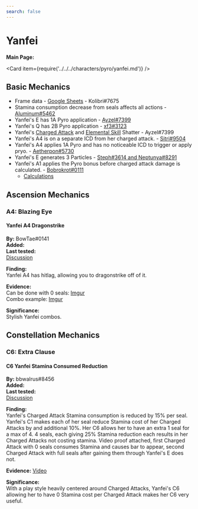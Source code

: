 ```yaml
---
search: false
---
```


# Yanfei

**Main Page:**

<Card item={require('../../../characters/pyro/yanfei.md')} />

## Basic Mechanics

* Frame data - [Google Sheets](https://docs.google.com/spreadsheets/d/1NslqbafUoW4rhl1D2oVeSsn0SXfvAwnxAlIlwvKY_5Q/edit?usp=sharing) - Kolibri\#7675
* Stamina consumption decrease from seals affects all actions - [Aluminum\#5462](https://youtu.be/0EqhvYyKA64)
* Yanfei's E has 1A Pyro application - [Ayzel\#7399](https://tcl-backup.s3.filebase.com/evidence/characters/pyro/yanfei.md/discord/attachments_835739595387699200_836803250611159070_yanfei_E_gauge.mp4)
* Yanfei's Q has 2B Pyro application - [xf3\#3123](https://tcl-backup.s3.filebase.com/evidence/characters/pyro/yanfei.md/discord/attachments_835739595387699200_836865777721933824_2021-04-28_03-24-33_Trim.mp4)
* Yanfei's [Charged Attack](https://tcl-backup.s3.filebase.com/evidence/characters/pyro/yanfei.md/discord/attachments_835739595387699200_836802384726196224_yanfei_Shatters_on_charge.mp4) and [Elemental Skill](https://tcl-backup.s3.filebase.com/evidence/characters/pyro/yanfei.md/discord/attachments_835739595387699200_836802677403811850_yanfei_shatters_on_E.mp4) Shatter - Ayzel\#7399
* Yanfei's A4 is on a separate ICD from her charged attack. - [Sitri\#9504](https://imgur.com/a/0hlcbRa)
* Yanfei's A4 applies 1A Pyro and has no noticeable ICD to trigger or apply pryo. - [Aetherpon\#5730](https://tcl-backup.s3.filebase.com/evidence/characters/pyro/yanfei.md/discord/attachments_835739595387699200_836814060074172416_YanfeiA4ApplyPyro.mp4)
* Yanfei's E generates 3 Particles - [Steph\#3614 and Neptunya\#8291](https://youtu.be/_-hD5iHi594)
* Yanfei's A1 applies the Pyro bonus before charged attack damage is calculated. - [Bobrokrot\#0111](https://tcl-backup.s3.filebase.com/evidence/characters/pyro/yanfei.md/discord/attachments_835739595387699200_836874610191499264_2021-04-28_10-50-56.mp4)
  * [Calculations](https://tcl-backup.s3.filebase.com/evidence/characters/pyro/yanfei.md/discord/attachments_835739595387699200_836874595118219293_unknown.png)

## Ascension Mechanics

### A4: Blazing Eye

#### Yanfei A4 Dragonstrike

**By:** BowTae\#0141  
**Added:** <Version date="2022-08-16" />  
**Last tested:** <VersionHl date="2022-08-16" />  
[Discussion](https://tickets.deeznuts.moe/transcripts/yanfei-a4-dragonstrike)

**Finding:**  
Yanfei A4 has hitlag, allowing you to dragonstrike off of it.

**Evidence:**  
Can be done with 0 seals: [Imgur](https://imgur.com/ZR1K1vO)  
Combo example: [Imgur](https://imgur.com/8ntm5vB)

**Significance:**  
Stylish Yanfei combos.

## Constellation Mechanics

### C6: Extra Clause

#### C6 Yanfei Stamina Consumed Reduction

**By:** bbwalrus\#8456  
**Added:** <Version date="2021-05-06" />  
**Last tested:** <VersionHl date="2021-05-06" />  
[Discussion](https://tickets.deeznuts.moe/ticket-archive/attachments_839654617628540988_840063885612548107_transcript-c6-yanfei-stamina-consumption-reduction.html)

**Finding:**  
Yanfei's Charged Attack Stamina consumption is reduced by 15% per seal. Yanfei's C1 makes each of her seal reduce Stamina cost of her Charged Attacks by and additional 10%. Her C6 allows her to have an extra 1 seal for a max of 4. 4 seals, each giving 25% Stamina reduction each results in her Charged Attacks not costing stamina. Video proof attached, first Charged Attack with 0 seals consumes Stamina and causes bar to appear, second Charged Attack with full seals after gaining them through Yanfei's E does not.

**Evidence:** [Video](https://youtu.be/S3SkDNAuwzc)

**Significance:**  
With a play style heavily centered around Charged Attacks, Yanfei's C6 allowing her to have 0 Stamina cost per Charged Attack makes her C6 very useful.
